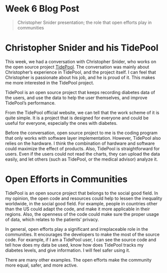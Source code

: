 # Week 6 Blog Post


> Christopher Snider presentation; the role that open efforts play in communities
> 

# Christopher Snider and his TidePool

This week, we had a conversation with Christopher Snider, who works on the open source project [TidePool](https://www.tidepool.org/open). The conversation was mainly about Christopher’s experience in TidePool, and the project itself. I can feel that Christopher is passionate about his job, and he is proud of it. This makes me more interested in the TidePool project.

TidePool is an open source project that keeps recording diabetes data of the users, and use the data to help the user themselves, and improve TidePool’s performance.

From the TidePool official website, we can tell that the work scheme of it is quite simple. It is a project that is designed for everyone and could be useful for everyone, especially the ones with diabetes.

Before the conversation, open source project to me is the coding program that only works with software layer implementation. However, TidePool also relies on the hardware. I think the combination of hardware and software could maximize the effect of products. Also, TidePool is straightforward for users. Even if the users could not read the charts, they can upload the data easily, and let others (such as TidePool, or the medical advisor) analyze it.

# Open Efforts in Communities

TidePool is an open source project that belongs to the social good field. In my opinion, the open code and resources could help to lessen the inequality worldwide, in the social good field. For example, people in countries other than the US could adapt the code, and make it more applicable in their regions. Also, the openness of the code could make sure the proper usage of data, which relates to the patients’ privacy.

In general, open efforts play a significant and irreplaceable role in the communities. It encourages the developers to make the most of the source code. For example, if I am a TidePool user, I can see the source code and tell how does my data be used, know how does TidePool tracks my diabetes levels, and give information. I will feel safer using it.

There are many other examples. The open efforts make the community more equal, safer, and more active.
